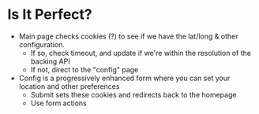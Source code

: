 # Is It Perfect?

-   Main page checks cookies (?) to see if we have the lat/long & other configuration.
    -   If so, check timeout, and update if we're within the resolution of the backing API
    -   If not, direct to the "config" page
-   Config is a progressively enhanced form where you can set your location and other preferences
    -   Submit sets these cookies and redirects back to the homepage
    -   Use form actions
